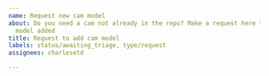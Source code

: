 ```yaml
---
name: Request new cam model
about: Do you need a cam not already in the repo? Make a request here to have a new
  model added
title: Request to add cam model
labels: status/awaiting_triage, type/request
assignees: charlesetd

---
```


<!-- Include as much detail about the cam as possible. Model name, technical drawings, measurements, pictures, etc. The likelihood that a model will be created depends on how many of its dimensions can be obtained. -->
